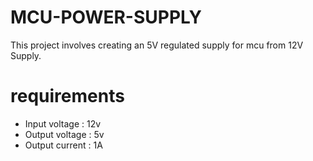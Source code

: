 # MCU-POWER-SUPPLY
This project involves creating an 5V regulated supply for mcu from 12V Supply.

# requirements 
- Input voltage : 12v
- Output voltage : 5v
- Output current : 1A
